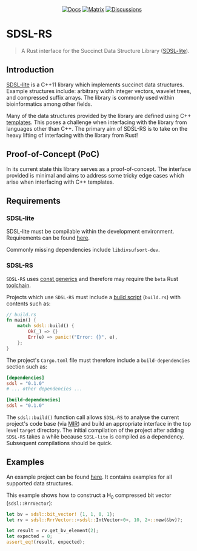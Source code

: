 <p align="center">
  <a href="https://docs.rs/sdsl"><img src="https://docs.rs/sdsl/badge.svg" alt="Docs"></a>
  <a href="https://matrix.to/#/#sdsl-rs:matrix.org"><img src="https://img.shields.io/matrix/sdsl-rs:matrix.org?label=chat&logo=matrix" alt="Matrix"></a>
  <a href="https://github.com/sdsl-rs/sdsl-rs/discussions"><img src="https://img.shields.io/badge/github-discussions-red" alt="Discussions"></a>
</p>

# SDSL-RS

> A Rust interface for the Succinct Data Structure Library ([SDSL-lite](https://github.com/simongog/sdsl-lite)).

## Introduction

[SDSL-lite](https://github.com/simongog/sdsl-lite) is a C++11 library which implements succinct data structures. Example structures include: arbitrary width integer vectors, wavelet trees, and compressed suffix arrays. The library is commonly used within bioinformatics among other fields.

Many of the data structures provided by the library are defined using C++ [templates](https://en.cppreference.com/w/cpp/language/class_template). This poses a challenge when interfacing with the library from languages other than C++. The primary aim of SDSL-RS is to take on the heavy lifting of interfacing with the library from Rust!

## Proof-of-Concept (PoC)

In its current state this library serves as a proof-of-concept. The interface provided is minimal and aims to address some tricky edge cases which arise when interfacing with C++ templates.

## Requirements

### SDSL-lite

SDSL-lite must be compilable within the development environment. Requirements can be found [here](https://github.com/simongog/sdsl-lite#requirements).

Commonly missing dependencies include `libdivsufsort-dev`.

### SDSL-RS

`SDSL-RS` uses [const generics](https://blog.rust-lang.org/2021/02/26/const-generics-mvp-beta.html) and therefore may require the `beta` Rust [toolchain](https://rust-lang.github.io/rustup/concepts/toolchains.html).

Projects which use `SDSL-RS` must include a [build script](https://doc.rust-lang.org/cargo/reference/build-scripts.html) (`build.rs`) with contents such as:

```rust
// build.rs
fn main() {
    match sdsl::build() {
        Ok(_) => {}
        Err(e) => panic!("Error: {}", e),
    };
}
```

The project's `Cargo.toml` file must therefore include a `build-dependencies` section such as:

```toml
[dependencies]
sdsl = "0.1.0"
# ... other dependencies ...

[build-dependencies]
sdsl = "0.1.0"
```

The `sdsl::build()` function call allows `SDSL-RS` to analyse the current project's code base (via [MIR](https://rustc-dev-guide.rust-lang.org/mir/index.html)) and build an appropriate interface in the top level `target` directory. The initial compilation of the project after adding `SDSL-RS` takes a while because `SDSL-lite` is compiled as a dependency. Subsequent compilations should be quick.

## Examples

An example project can be found [here](https://github.com/sdsl-rs/sdsl-rs/tree/master/examples). It contains examples for all supported data structures.

This example shows how to construct a H<sub>0</sub> compressed bit vector (`sdsl::RrrVector`):

```rust
let bv = sdsl::bit_vector! {1, 1, 0, 1};
let rv = sdsl::RrrVector::<sdsl::IntVector<0>, 10, 2>::new(&bv)?;

let result = rv.get_bv_element(2);
let expected = 0;
assert_eq!(result, expected);
```

